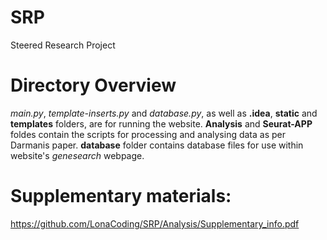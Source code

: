 # SRP
Steered Research Project

# Directory Overview
*main.py*, *template-inserts.py* and *database.py*, as well as **.idea**, **static** and **templates** folders, are for running the website.
**Analysis** and **Seurat-APP** foldes contain the scripts for processing and analysing data as per Darmanis paper.
**database** folder contains database files for use within website's *genesearch* webpage.

# Supplementary materials:
https://github.com/LonaCoding/SRP/Analysis/Supplementary_info.pdf